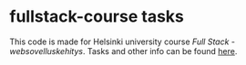 # fullstack-course tasks
This code is made for Helsinki university course _Full Stack -websovelluskehitys_. Tasks and other info can be found [here](https://fullstack-hy2019.github.io/).
